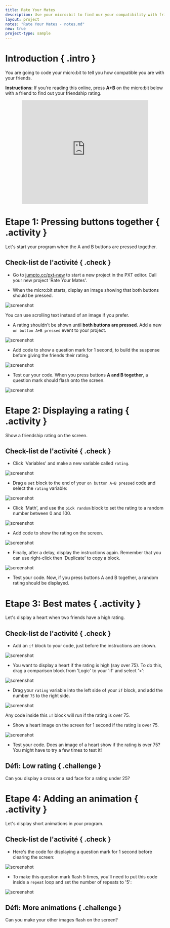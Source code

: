 ```yaml
---
title: Rate Your Mates
description: Use your micro:bit to find our your compatibility with friends!
layout: project
notes: "Rate Your Mates - notes.md"
new: true
project-type: sample
---
```


# Introduction { .intro }

You are going to code your micro:bit to tell you how compatible you are with your friends.

__Instructions__: If you're reading this online, press __A+B__ on the micro:bit below with a friend to find out your friendship rating.

<div class="trinket" style="width:400px;margin: 0 auto;">
<div style="position:relative;height:0;padding-bottom:81.97%;overflow:hidden;"><iframe style="position:absolute;top:0;left:0;width:100%;height:100%;" src="https://pxt.microbit.org/---run?id=57756-45098-79806-84952" allowfullscreen="allowfullscreen" sandbox="allow-popups allow-scripts allow-same-origin" frameborder="0"></iframe></div>
</div>

# Etape 1: Pressing buttons together { .activity }

Let's start your program when the A and B buttons are pressed together.

## Check-list de l'activité { .check }

+ Go to <a href="http://jumpto.cc/pxt-new" target="_blank">jumpto.cc/pxt-new</a> to start a new project in the PXT editor. Call your new project 'Rate Your Mates'.

+ When the micro:bit starts, display an image showing that both buttons should be pressed.

![screenshot](images/rate-start-img.png)

You can use scrolling text instead of an image if you prefer.

+ A rating shouldn't be shown until __both buttons are pressed__. Add a new `on button A+B pressed` event to your project.

![screenshot](images/rate-ab.png)

+ Add code to show a question mark for 1 second, to build the suspense before giving the friends their rating.

![screenshot](images/rate-question.png)

+ Test our your code. When you press buttons __A and B together__, a question mark should flash onto the screen.

![screenshot](images/rate-question-test.png)

# Etape 2: Displaying a rating { .activity }

Show a friendship rating on the screen.

## Check-list de l'activité { .check }

+ Click 'Variables' and make a new variable called `rating`.

![screenshot](images/rate-rating.png)

+ Drag a `set` block to the end of your `on button A+B pressed` code and select the `rating` variable:

![screenshot](images/rate-rating-set.png)

+ Click 'Math', and use the `pick random` block to set the rating to a random number between 0 and 100.

![screenshot](images/rate-rating-random.png)

+ Add code to show the rating on the screen.

![screenshot](images/rate-rating-show.png)

+ Finally, after a delay, display the instructions again. Remember that you can use right-click then 'Duplicate' to copy a block.
    
![screenshot](images/rate-instruct.png)

+ Test your code. Now, if you press buttons A and B together, a random rating should be displayed.

# Etape 3: Best mates { .activity }

Let's display a heart when two friends have a high rating.

## Check-list de l'activité { .check }

+ Add an `if` block to your code, just before the instructions are shown.

![screenshot](images/rate-if.png)

+ You want to display a heart if the rating is high (say over 75). To do this, drag a comparison block from 'Logic' to your 'if' and select '>':

![screenshot](images/rate-compare.png)

+ Drag your `rating` variable into the left side of your `if` block, and add the number `75` to the right side.

![screenshot](images/rate-75.png)

Any code inside this `if` block will run if the rating is over 75.

+ Show a heart image on the screen for 1 second if the rating is over 75.

![screenshot](images/rate-heart.png)

+ Test your code. Does an image of a heart show if the rating is over 75? You might have to try a few times to test it!

## Défi: Low rating { .challenge }
Can you display a cross or a sad face for a rating under 25?

# Etape 4: Adding an animation { .activity }

Let's display short animations in your program.

## Check-list de l'activité { .check }

+ Here's the code for displaying a question mark for 1 second before clearing the screen:

![screenshot](images/rate-question-code.png)

+ To make this question mark flash 5 times, you'll need to put this code inside a `repeat` loop and set the number of repeats to '5':

![screenshot](images/rate-question-repeat.png)


## Défi: More animations { .challenge }
Can you make your other images flash on the screen?
